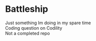 # Battleship
Just something Im doing in my spare time <br/>
Coding question on Codility <br/>
Not a completed repo

